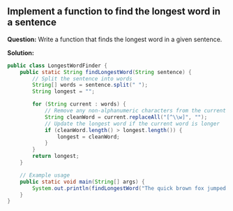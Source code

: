 ## Implement a function to find the longest word in a sentence

**Question:** Write a function that finds the longest word in a given sentence.

**Solution:**
```java
public class LongestWordFinder {
    public static String findLongestWord(String sentence) {
        // Split the sentence into words
        String[] words = sentence.split(" ");
        String longest = "";

        for (String current : words) {
            // Remove any non-alphanumeric characters from the current word
            String cleanWord = current.replaceAll("[^\\w]", "");
            // Update the longest word if the current word is longer
            if (cleanWord.length() > longest.length()) {
                longest = cleanWord;
            }
        }
        return longest;
    }

    // Example usage
    public static void main(String[] args) {
        System.out.println(findLongestWord("The quick brown fox jumped over the lazy dog")); // Output: "jumped"
    }
}
